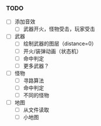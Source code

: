 ### TODO
- [ ] 添加音效
  - [ ] 武器开火，怪物受击，玩家受击
- [ ] 武器
  - [ ] 绘制武器的图层（distance=0）
  - [ ] 开火/装弹动画（状态机）
  - [ ] 命中判定
  - [ ] 更多武器？
- [ ] 怪物
  - [ ] 寻路算法
  - [ ] 命中判定
  - [ ] 不同的怪物
- [ ] 地图
  - [ ] 从文件读取
  - [ ] 小地图
